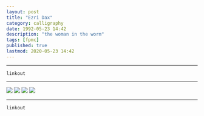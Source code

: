 ```yaml
---
layout: post
title: "Ezri Dax"
category: calligraphy
date: 1992-05-23 14:42
description: "the woman in the worm"
tags: [fpmc]
published: true
lastmod: 2020-05-23 14:42
---
```


*****

`linkout`

*****

<img src="{{ site.url }}/assets/img/ca20.jpg" />

<img src="{{ site.url }}/assets/img/ca21.jpg" />

<img src="{{ site.url }}/assets/img/ca22.jpg" />

<img src="{{ site.url }}/assets/img/ca23.jpg" />


*****
`linkout`
